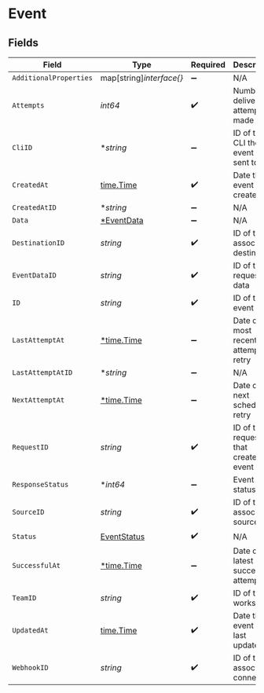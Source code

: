 # Event


## Fields

| Field                                             | Type                                              | Required                                          | Description                                       |
| ------------------------------------------------- | ------------------------------------------------- | ------------------------------------------------- | ------------------------------------------------- |
| `AdditionalProperties`                            | map[string]*interface{}*                          | :heavy_minus_sign:                                | N/A                                               |
| `Attempts`                                        | *int64*                                           | :heavy_check_mark:                                | Number of delivery attempts made                  |
| `CliID`                                           | **string*                                         | :heavy_minus_sign:                                | ID of the CLI the event is sent to                |
| `CreatedAt`                                       | [time.Time](https://pkg.go.dev/time#Time)         | :heavy_check_mark:                                | Date the event was created                        |
| `CreatedAtID`                                     | **string*                                         | :heavy_minus_sign:                                | N/A                                               |
| `Data`                                            | [*EventData](../../models/shared/eventdata.md)    | :heavy_minus_sign:                                | N/A                                               |
| `DestinationID`                                   | *string*                                          | :heavy_check_mark:                                | ID of the associated destination                  |
| `EventDataID`                                     | *string*                                          | :heavy_check_mark:                                | ID of the request data                            |
| `ID`                                              | *string*                                          | :heavy_check_mark:                                | ID of the event                                   |
| `LastAttemptAt`                                   | [*time.Time](https://pkg.go.dev/time#Time)        | :heavy_minus_sign:                                | Date of the most recently attempted retry         |
| `LastAttemptAtID`                                 | **string*                                         | :heavy_minus_sign:                                | N/A                                               |
| `NextAttemptAt`                                   | [*time.Time](https://pkg.go.dev/time#Time)        | :heavy_minus_sign:                                | Date of the next scheduled retry                  |
| `RequestID`                                       | *string*                                          | :heavy_check_mark:                                | ID of the request that created the event          |
| `ResponseStatus`                                  | **int64*                                          | :heavy_minus_sign:                                | Event status                                      |
| `SourceID`                                        | *string*                                          | :heavy_check_mark:                                | ID of the associated source                       |
| `Status`                                          | [EventStatus](../../models/shared/eventstatus.md) | :heavy_check_mark:                                | N/A                                               |
| `SuccessfulAt`                                    | [*time.Time](https://pkg.go.dev/time#Time)        | :heavy_minus_sign:                                | Date of the latest successful attempt             |
| `TeamID`                                          | *string*                                          | :heavy_check_mark:                                | ID of the workspace                               |
| `UpdatedAt`                                       | [time.Time](https://pkg.go.dev/time#Time)         | :heavy_check_mark:                                | Date the event was last updated                   |
| `WebhookID`                                       | *string*                                          | :heavy_check_mark:                                | ID of the associated connection                   |